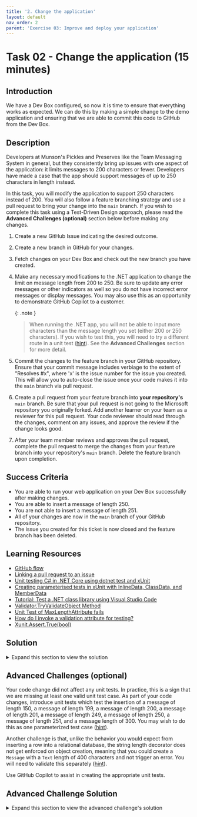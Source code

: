 ```yaml
---
title: '2. Change the application'
layout: default
nav_order: 2
parent: 'Exercise 03: Improve and deploy your application'
---
```


# Task 02 - Change the application (15 minutes)

## Introduction

We have a Dev Box configured, so now it is time to ensure that everything works as expected. We can do this by making a simple change to the demo application and ensuring that we are able to commit this code to GitHub from the Dev Box.

## Description

Developers at Munson's Pickles and Preserves like the Team Messaging System in general, but they consistently bring up issues with one aspect of the application: it limits messages to 200 characters or fewer. Developers have made a case that the app should support messages of up to 250 characters in length instead.

In this task, you will modify the application to support 250 characters instead of 200. You will also follow a feature branching strategy and use a pull request to bring your change into the `main` branch. If you wish to complete this task using a Test-Driven Design approach, please read the **Advanced Challenges (optional)** section below before making any changes.

1. Create a new GitHub Issue indicating the desired outcome.
2. Create a new branch in GitHub for your changes.
3. Fetch changes on your Dev Box and check out the new branch you have created.
4. Make any necessary modifications to the .NET application to change the limit on message length from 200 to 250. Be sure to update any error messages or other indicators as well so you do not have incorrect error messages or display messages. You may also use this as an opportunity to demonstrate GitHub Copilot to a customer.

    {: .note }
    > When running the .NET app, you will not be able to input more characters than the message length you set (either 200 or 250 characters). If you wish to test this, you will need to try a different route in a unit test ([hint](https://learn.microsoft.com/en-us/dotnet/api/system.componentmodel.dataannotations.validator.tryvalidateobject)). See the **Advanced Challenges** section for more detail.

5. Commit the changes to the feature branch in your GitHub repository. Ensure that your commit message includes verbiage to the extent of "Resolves #x", where 'x' is the issue number for the issue you created. This will allow you to auto-close the issue once your code makes it into the `main` branch via pull request.
6. Create a pull request from your feature branch into **your repository's** `main` branch. Be sure that your pull request is not going to the Microsoft repository you originally forked. Add another learner on your team as a reviewer for this pull request. Your code reviewer should read through the changes, comment on any issues, and approve the review if the change looks good.
7. After your team member reviews and approves the pull request, complete the pull request to merge the changes from your feature branch into your repository's `main` branch. Delete the feature branch upon completion.

## Success Criteria

- You are able to run your web application on your Dev Box successfully after making changes.
- You are able to insert a message of length 250.
- You are not able to insert a message of length 251.
- All of your changes are now in the `main` branch of your GitHub repository.
- The issue you created for this ticket is now closed and the feature branch has been deleted.

## Learning Resources

- [GitHub flow](https://docs.github.com/en/get-started/quickstart/github-flow)
- [Linking a pull request to an issue](https://docs.github.com/en/issues/tracking-your-work-with-issues/linking-a-pull-request-to-an-issue)
- [Unit testing C# in .NET Core using dotnet test and xUnit](https://learn.microsoft.com/dotnet/core/testing/unit-testing-with-dotnet-test)
- [Creating parameterised tests in xUnit with InlineData, ClassData, and MemberData](https://andrewlock.net/creating-parameterised-tests-in-xunit-with-inlinedata-classdata-and-memberdata/)
- [Tutorial: Test a .NET class library using Visual Studio Code](https://learn.microsoft.com/en-us/dotnet/core/tutorials/testing-library-with-visual-studio-code)
- [Validator.TryValidateObject Method](https://learn.microsoft.com/en-us/dotnet/api/system.componentmodel.dataannotations.validator.tryvalidateobject)
- [Unit Test of MaxLengthAttribute fails](https://stackoverflow.com/questions/58177071/unit-test-of-maxlengthattribute-fails)
- [How do I invoke a validation attribute for testing?](https://stackoverflow.com/questions/5354894/how-do-i-invoke-a-validation-attribute-for-testing)
- [Xunit.Assert.True(bool)](https://www.csharpcodi.com/csharp-examples/Xunit.Assert.True(bool)/)

## Solution

<details>
<summary>Expand this section to view the solution</summary>

- To create a new GitHub Issue, select **Issues** from the GitHub options menu and then select the **New issue** button. Enter an appropriate title and comment and then choose **Submit new issue** to create it.
- To create a new branch in GitHub, select **<> Code** from the GitHub options menu. Then, choose the "main" drop-down menu below the GitHub repository title and select **View all branches** to navigate to the branch list. Select the green **New branch** button and then enter your new branch name and select **Create new branch** to complete the process.
- On the Dev Box, run `git fetch` from the Git bash shell to fetch the latest changes. Then, run `git checkout {new branch name}` to make that the working branch.
- The only necessary app modification is in `Application\src\RazorPagesTestSample\Data\Message.cs` and involves changing line 12.
- To commit the change to the repository, add the changes to the working space with a command like `git add .`. Then, run a command such as `git commit -m "Resolves #6"`, assuming that 6 is the relevant issue number. Run `git push` to push the changes from the remote branch to GitHub.
- To create a pull request in GitHub, select **Pull requests** from the GitHub options menu. Then, select the **New pull request** option. The base branch should be "main" **for your repository, not the Microsoft repository** and the compare branch should be the new branch you've created. Then, select the green **Create pull request** button. On the pull request form, you may add a reviewer by selecting the gear icon in the "Reviewers" section and then selecting a user from the drop-down list or typing in a username. After filling in pull request details, select the **Create pull request** button to create the pull request and alert the reviewer. Note that the GitHub website may prompt you to create a pull request on the main page or on the Pull requests page, and you may choose this option as a shortcut to save a couple of steps.
- To review a pull request, a team member should open the pull request, either directly through the link in the e-mail GitHub sends or by navigating to the appropriate repository and choosing the pull request from the **Pull requests** menu. The learner should navigate to the **Files changed** tab and review any changes, ensuring that line 12 `Message.cs` now supports 250 characters instead of 200. There may also be one or more unit test updates to review. If the review is successful, the reviewer may choose the green **Review changes** button on the right-hand side, choose the "Approve" radio button, and then select **Submit review** to complete the task.

    {: .note }
    > A separate team member must review the pull request. You cannot review and approve your own pull requests.

- Once the team member has completed the pull request, you can open the pull request and select the green button to merge changes and complete the pull request. You may also wish to select the checkbox to delete the feature branch. Alternatively, you can return to the branches list from the **<> Code** menu option and delete the branch manually.

</details>

## Advanced Challenges (optional)

Your code change did not affect any unit tests. In practice, this is a sign that we are missing at least one valid unit test case. As part of your code changes, introduce unit tests which test the insertion of a message of length 150, a message of length 199, a message of length 200, a message of length 201, a message of length 249, a message of length 250, a message of length 251, and a message length of 300. You may wish to do this as one parameterized test case ([hint](https://andrewlock.net/creating-parameterised-tests-in-xunit-with-inlinedata-classdata-and-memberdata/)).

Another challenge is that, unlike the behavior you would expect from inserting a row into a relational database, the string length decorator does not get enforced on object creation, meaning that you could create a `Message` with a `Text` length of 400 characters and not trigger an error. You will need to validate this separately ([hint](https://learn.microsoft.com/en-us/dotnet/api/system.componentmodel.dataannotations.validator.tryvalidateobject)).

Use GitHub Copilot to assist in creating the appropriate unit tests.

## Advanced Challenge Solution

<details>
<summary>Expand this section to view the advanced challenge's solution</summary>

- The solution is to use the `Validator.TryValidateObject()` function in `System.ComponentModel.DataAnnotations` to validate the object, passing in our desired string length and expected results. Add these unit tests to `Application\tests\RazorPagesTestSample.Tests\UnitTests\DataAccessLayerTest.cs` The code for this test case is as follows:

    ```csharp
    using System.ComponentModel.DataAnnotations;
    // ...

    // This picks up inside the DataAccessLayerTest class.
    [Theory]
    [InlineData(150, true)]
    [InlineData(199, true)]
    [InlineData(200, true)]
    [InlineData(201, true)]
    [InlineData(249, true)]
    [InlineData(250, true)]
    [InlineData(251, false)]
    [InlineData(300, false)]
    public async Task AddMessageAsync_TestMessageLength(int messageLength, bool expectedValidMessage)
    {
        using (var db = new AppDbContext(Utilities.TestDbContextOptions()))
        {
            // Arrange
            var recId = 10;
            var expectedMessage = new Message() { Id = recId, Text = new string('X', messageLength) };

            // Act
            var isValidMessage = Validator.TryValidateObject(expectedMessage, new ValidationContext(expectedMessage), null, validateAllProperties: true);

            // Assert
            Assert.Equal(expectedValidMessage, isValidMessage);
        }
    }
    ```

</details>
